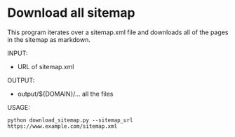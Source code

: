 # Download all sitemap

This program iterates over a sitemap.xml file and downloads all of the pages in the sitemap as markdown.

INPUT:
- URL of sitemap.xml

OUTPUT:
- output/${DOMAIN}/... all the files

USAGE:

```
python download_sitemap.py --sitemap_url https://www.example.com/sitemap.xml
```



